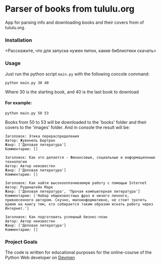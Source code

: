 # Parser of books from tululu.org

App for parsing info and downloading books and their covers from of tululu.org.

### Installation

<Расскажите, что для запуска нужен питон, какие библиотеки скачать>

### Usage

Just run the python script `main.py` with the following concole command:
```
python main.py 30 40
```
Where 30 is the starting book, and 40 is the last book to download

#### For example:
```
python main.py 50 53
```
Books from 50 to 53 will be downloaded to the 'books' folder and their covers to the 'images' folder.
And in console the result will be: 
```
Заголовок: Этика перераспределения
Автор: Жувенель Бертран     
Жанр: ['Деловая литература']
Комментарии: []

Заголовок: Как это делается - Финансовые, социальные и информационные технологии
Автор: Автор неизвестен     
Жанр: ['Деловая литература']
Комментарии: []

Заголовок: Как найти высокооплачиваемую работу с помощью Internet
Автор: Рудинштейн Марк
Жанр: ['Деловая литература', 'Прочая компьютерная литература']
Комментарии: ['Набор общеизвестных фраз и ничего личного, привнесенного автором. Скучно, малоинформативно, не стоит тратить время на книгу тем, кто собирается таким образом искать работу через Интернет.']

Заголовок: Как подготовить успешный бизнес-план
Автор: Автор неизвестен
Жанр: ['Деловая литература']
Комментарии: []
```

### Project Goals

The code is written for educational purposes for the online-course of the Python Web developer on [Devmen](https://dvmn.org/)